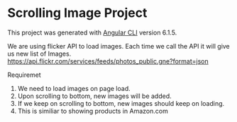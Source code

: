 # Scrolling Image Project

This project was generated with [Angular CLI](https://github.com/angular/angular-cli) version 6.1.5.

We are using flicker API to load images. Each time we call the API it will give us new list of Images. 
https://api.flickr.com/services/feeds/photos_public.gne?format=json

Requiremet
1. We need to load images on page load.
2. Upon scrolling to bottom, new images will be added.
3. If we keep on scrolling to bottom, new images should keep on loading.
4. This is similiar to showing products in Amazon.com 

